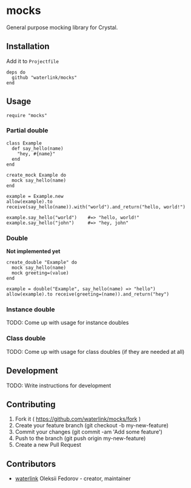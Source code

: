 # mocks

General purpose mocking library for Crystal.

## Installation

Add it to `Projectfile`

```crystal
deps do
  github "waterlink/mocks"
end
```

## Usage

```crystal
require "mocks"
```

### Partial double

```crystal
class Example
  def say_hello(name)
    "hey, #{name}"
  end
end

create_mock Example do
  mock say_hello(name)
end

example = Example.new
allow(example).to receive(say_hello(name)).with("world").and_return("hello, world!")

example.say_hello("world")    #=> "hello, world!"
example.say_hello("john")     #=> "hey, john"
```

### Double

**Not implemented yet**

```crystal
create_double "Example" do
  mock say_hello(name)
  mock greeting=(value)
end

example = double("Example", say_hello(name) => "hello")
allow(example).to receive(greeting=(name)).and_return("hey")
```

### Instance double

TODO: Come up with usage for instance doubles

### Class double

TODO: Come up with usage for class doubles (if they are needed at all)

## Development

TODO: Write instructions for development

## Contributing

1. Fork it ( https://github.com/waterlink/mocks/fork )
2. Create your feature branch (git checkout -b my-new-feature)
3. Commit your changes (git commit -am 'Add some feature')
4. Push to the branch (git push origin my-new-feature)
5. Create a new Pull Request

## Contributors

- [waterlink](https://github.com/waterlink) Oleksii Fedorov - creator, maintainer
